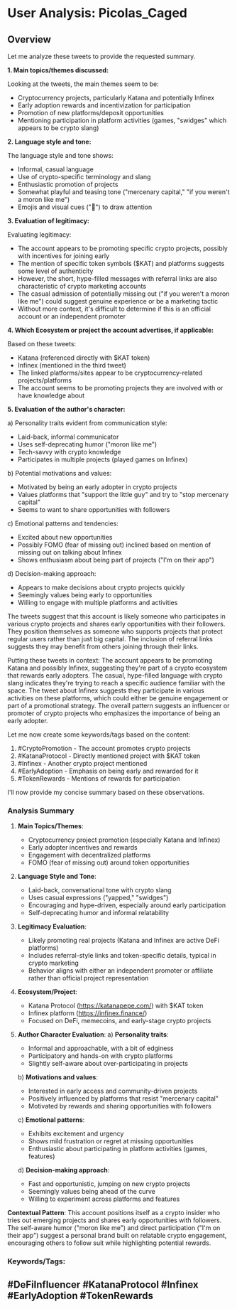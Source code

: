 # User Analysis: Picolas_Caged

## Overview

<think>
Let me analyze these tweets to provide the requested summary.

**1. Main topics/themes discussed:**

Looking at the tweets, the main themes seem to be:
- Cryptocurrency projects, particularly Katana and potentially Infinex
- Early adoption rewards and incentivization for participation
- Promotion of new platforms/deposit opportunities
- Mentioning participation in platform activities (games, "swidges" which appears to be crypto slang)

**2. Language style and tone:**

The language style and tone shows:
- Informal, casual language
- Use of crypto-specific terminology and slang
- Enthusiastic promotion of projects
- Somewhat playful and teasing tone ("mercenary capital," "if you weren't a moron like me")
- Emojis and visual cues ("👀") to draw attention

**3. Evaluation of legitimacy:**

Evaluating legitimacy:
- The account appears to be promoting specific crypto projects, possibly with incentives for joining early
- The mention of specific token symbols ($KAT) and platforms suggests some level of authenticity
- However, the short, hype-filled messages with referral links are also characteristic of crypto marketing accounts
- The casual admission of potentially missing out ("if you weren't a moron like me") could suggest genuine experience or be a marketing tactic
- Without more context, it's difficult to determine if this is an official account or an independent promoter

**4. Which Ecosystem or project the account advertises, if applicable:**

Based on these tweets:
- Katana (referenced directly with $KAT token)
- Infinex (mentioned in the third tweet)
- The linked platforms/sites appear to be cryptocurrency-related projects/platforms
- The account seems to be promoting projects they are involved with or have knowledge about

**5. Evaluation of the author's character:**

a) Personality traits evident from communication style:
- Laid-back, informal communicator
- Uses self-deprecating humor ("moron like me")
- Tech-savvy with crypto knowledge
- Participates in multiple projects (played games on Infinex)

b) Potential motivations and values:
- Motivated by being an early adopter in crypto projects
- Values platforms that "support the little guy" and try to "stop mercenary capital"
- Seems to want to share opportunities with followers

c) Emotional patterns and tendencies:
- Excited about new opportunities
- Possibly FOMO (fear of missing out) inclined based on mention of missing out on talking about Infinex
- Shows enthusiasm about being part of projects ("I'm on their app")

d) Decision-making approach:
- Appears to make decisions about crypto projects quickly
- Seemingly values being early to opportunities
- Willing to engage with multiple platforms and activities

The tweets suggest that this account is likely someone who participates in various crypto projects and shares early opportunities with their followers. They position themselves as someone who supports projects that protect regular users rather than just big capital. The inclusion of referral links suggests they may benefit from others joining through their links.

Putting these tweets in context:
The account appears to be promoting Katana and possibly Infinex, suggesting they're part of a crypto ecosystem that rewards early adopters. The casual, hype-filled language with crypto slang indicates they're trying to reach a specific audience familiar with the space. The tweet about Infinex suggests they participate in various activities on these platforms, which could either be genuine engagement or part of a promotional strategy. The overall pattern suggests an influencer or promoter of crypto projects who emphasizes the importance of being an early adopter.

Let me now create some keywords/tags based on the content:
1. #CryptoPromotion - The account promotes crypto projects
2. #KatanaProtocol - Directly mentioned project with $KAT token
3. #Infinex - Another crypto project mentioned
4. #EarlyAdoption - Emphasis on being early and rewarded for it
5. #TokenRewards - Mentions of rewards for participation

I'll now provide my concise summary based on these observations.
</think>

### Analysis Summary

1. **Main Topics/Themes**:
   - Cryptocurrency project promotion (especially Katana and Infinex)
   - Early adopter incentives and rewards
   - Engagement with decentralized platforms
   - FOMO (fear of missing out) around token opportunities

2. **Language Style and Tone**:
   - Laid-back, conversational tone with crypto slang
   - Uses casual expressions ("yapped," "swidges")
   - Encouraging and hype-driven, especially around early participation
   - Self-deprecating humor and informal relatability

3. **Legitimacy Evaluation**:
   - Likely promoting real projects (Katana and Infinex are active DeFi platforms)
   - Includes referral-style links and token-specific details, typical in crypto marketing
   - Behavior aligns with either an independent promoter or affiliate rather than official project representation

4. **Ecosystem/Project**:
   - Katana Protocol (https://katanapepe.com/) with $KAT token
   - Infinex platform (https://infinex.finance/)
   - Focused on DeFi, memecoins, and early-stage crypto projects

5. **Author Character Evaluation**:
   a) **Personality traits**:
      - Informal and approachable, with a bit of edginess
      - Participatory and hands-on with crypto platforms
      - Slightly self-aware about over-participating in projects

   b) **Motivations and values**:
      - Interested in early access and community-driven projects
      - Positively influenced by platforms that resist "mercenary capital"
      - Motivated by rewards and sharing opportunities with followers

   c) **Emotional patterns**:
      - Exhibits excitement and urgency
      - Shows mild frustration or regret at missing opportunities
      - Enthusiastic about participating in platform activities (games, features)

   d) **Decision-making approach**:
      - Fast and opportunistic, jumping on new crypto projects
      - Seemingly values being ahead of the curve
      - Willing to experiment across platforms and features

**Contextual Pattern**: This account positions itself as a crypto insider who tries out emerging projects and shares early opportunities with followers. The self-aware humor ("moron like me") and direct participation ("I'm on their app") suggest a personal brand built on relatable crypto engagement, encouraging others to follow suit while highlighting potential rewards.

### Keywords/Tags:
#DeFiInfluencer #KatanaProtocol #Infinex #EarlyAdoption #TokenRewards
---
